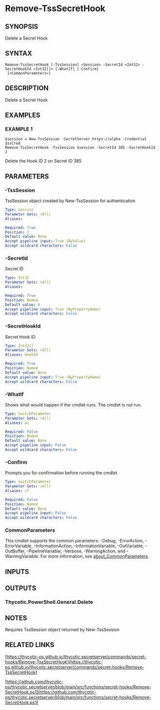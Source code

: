 # Remove-TssSecretHook

## SYNOPSIS
Delete a Secret Hook

## SYNTAX

```
Remove-TssSecretHook [-TssSession] <Session> -SecretId <Int32> -SecretHookId <Int32[]> [-WhatIf] [-Confirm]
 [<CommonParameters>]
```

## DESCRIPTION
Delete a Secret Hook

## EXAMPLES

### EXAMPLE 1
```
$session = New-TssSession -SecretServer https://alpha -Credential $ssCred
Remove-TssSecretHook -TssSession $session -SecretId 385 -SecretHookId 2
```

Delete the Hook ID 2 on Secret ID 385

## PARAMETERS

### -TssSession
TssSession object created by New-TssSession for authentication

```yaml
Type: Session
Parameter Sets: (All)
Aliases:

Required: True
Position: 1
Default value: None
Accept pipeline input: True (ByValue)
Accept wildcard characters: False
```

### -SecretId
Secret ID

```yaml
Type: Int32
Parameter Sets: (All)
Aliases:

Required: True
Position: Named
Default value: 0
Accept pipeline input: True (ByPropertyName)
Accept wildcard characters: False
```

### -SecretHookId
Secret Hook ID

```yaml
Type: Int32[]
Parameter Sets: (All)
Aliases: HookId

Required: True
Position: Named
Default value: None
Accept pipeline input: True (ByPropertyName)
Accept wildcard characters: False
```

### -WhatIf
Shows what would happen if the cmdlet runs.
The cmdlet is not run.

```yaml
Type: SwitchParameter
Parameter Sets: (All)
Aliases: wi

Required: False
Position: Named
Default value: None
Accept pipeline input: False
Accept wildcard characters: False
```

### -Confirm
Prompts you for confirmation before running the cmdlet.

```yaml
Type: SwitchParameter
Parameter Sets: (All)
Aliases: cf

Required: False
Position: Named
Default value: None
Accept pipeline input: False
Accept wildcard characters: False
```

### CommonParameters
This cmdlet supports the common parameters: -Debug, -ErrorAction, -ErrorVariable, -InformationAction, -InformationVariable, -OutVariable, -OutBuffer, -PipelineVariable, -Verbose, -WarningAction, and -WarningVariable. For more information, see [about_CommonParameters](http://go.microsoft.com/fwlink/?LinkID=113216).

## INPUTS

## OUTPUTS

### Thycotic.PowerShell.General.Delete
## NOTES
Requires TssSession object returned by New-TssSession

## RELATED LINKS

[https://thycotic-ps.github.io/thycotic.secretserver/commands/secret-hooks/Remove-TssSecretHook](https://thycotic-ps.github.io/thycotic.secretserver/commands/secret-hooks/Remove-TssSecretHook)

[https://github.com/thycotic-ps/thycotic.secretserver/blob/main/src/functions/secret-hooks/Remove-SecretHook.ps1](https://github.com/thycotic-ps/thycotic.secretserver/blob/main/src/functions/secret-hooks/Remove-SecretHook.ps1)

